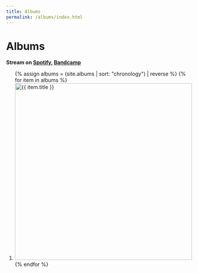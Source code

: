```yaml
---
title: Albums
permalink: /albums/index.html
---
```


# Albums

**Stream on [Spotify](https://open.spotify.com/search/albums/%22aaron%20irwin%22), [Bandcamp](https://aaronirwin.bandcamp.com)**

<ol class="pad-0 grid-2">
{% assign albums = (site.albums | sort: "chronology") | reverse %}
{% for item in albums %}
  <li class="block-flow m0">
    <a class="block-flex flex-column" href="{{ item.url | relative_url }}">
      <img
        alt="{{ item.title }}"
        width="480"
        height="480"
        src="{{ item.cover.min }}" />
    </a>
  </li>
{% endfor %}
</ol>
